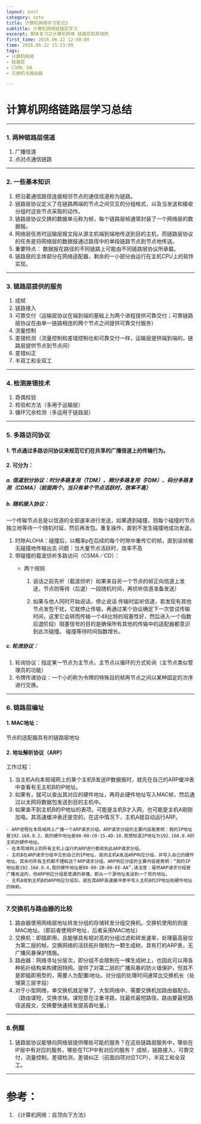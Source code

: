 ```yaml
---
layout: post
category: note
title: 计算机网络学习笔记3
subtitle: 计算机网络链路层学习
excerpt: 期末复习之计算机网络 链路层和局域网
first_time: 2016.06.22 12:50:00
time: 2016.06.22 15:13:09
tags:
- 计算机网络
- 链路层
- CSMA／DA
- 交换机与路由器

---
```


# 计算机网络链路层学习总结

---
### 1. 两种链路层信道	
1. 广播信道
2. 点对点通信链路

----
### 2. 一些基本知识
1. 把沿着通信路径连接相邻节点的通信信道称为链路。
2. 链路层协议定义了在链路两端的节点之间交互的分组格式，以及当发送和接收分组时这些节点采取的动作。
3. 链路层协议交换的数据单元称为帧，每个链路层帧通常封装了一个网络层的数据报。
4. 网络层任务时运输层报文段从源主机端到端地传送到目的主机，而链路层协议的任务是将网络层的数据报通过路径中的单段链路节点到节点地传送。
5. 重要特点： 数据报在路径的不同链路上可能由不同链路层协议所承载。
6. 链路层的主体部分在网络适配器，剩余的一小部分由运行在主机CPU上的软件实现。

---
### 3. 链路层提供的服务
1. 成帧
2. 链路接入
3. 可靠交付（运输层协议在端到端的基础上为两个进程提供可靠交付；可靠链路层协议在由单一链路相连的两个节点之间提供可靠交付服务）
4. 流量控制
5. 差错检测（流量控制和差错控制也和可靠交付一样，运输层提供端到端的，链路层提供节点到节点间）
6. 差错纠正
7. 半双工和全双工

---
### 4. 检测差错技术
1. 奇偶校验
2. 校验和方法（多用于运输层）
3. 循环冗余检测（多运用于链路层）

----
### 5. 多路访问协议
#### 1. 节点通过多路访问协议来规范它们在共享的广播信道上的传输行为。
#### 2. 可分为：

##### 	a. 信道划分协议：时分多路复用（TDM）、频分多路复用（FDM）、码分多路复用（CDMA）（前面两个，当只有单个节点活跃时，效率不高）
##### 	b. 随机接入协议：
一个传输节点总是以信道的全部速率进行发送，如果遇到碰撞，则每个碰撞的节点独立地等待一个随机时延，然后再发包。重复操作，直到不发生碰撞地成功发送。 
	
1. 时隙ALOHA：碰撞后，以概率p在后续的每个时隙中重传它的帧，直到该帧被无碰撞地传输出去 问题：当大量节点活跃时，效率不高 
2. 带碰撞的载波侦听多路访问（CSMA／CD）：
	- 两个规则
		
		1. 说话之前先听（载波侦听）如果来自另一个节点的帧正向信道上发送，节点则等待（后退）一段随机时间，再侦听信道准备发送）
		
		2. 如果与他人同时开始说话，停止说话 传输时监听信道，若发现有其他节点发包干扰，它就停止传输，再通过某个协议确定下一次尝试传输时间，这里它会转而传输一个48比特的阻塞性好，然后进入一个指数后退阶段）阻塞信号的目的是确保所有其他的传输中的适配器都意识到此次碰撞。 碰撞等待时间指数增长。	

##### c. 轮流协议：
1. 轮询协议：指定某一节点为主节点，主节点以循环的方式轮询（主节点类似管理员的功能）
2.  令牌传递协议：一个小的称为令牌的特殊目的帧再节点之间以某种固定的次序进行交换。

----	
### 6. 链路层编址
#### 1. MAC地址：
节点的适配器具有的链路层地址
#### 2. 地址解析协议（ARP）
工作过程：

1. 当主机A向本局域网上的某个主机B发送IP数据报时，就先在自己的ARP缓冲表中查看有无主机B的IP地址。
2.   如果有，就可以查出其对应的硬件地址，再将此硬件地址写入MAC帧，然后通过以太网将数据包发送到目的主机中。
3.   如果查不到主机B的IP地址的表项。可能是主机B才入网，也可能是主机A刚刚加电。其高速缓冲表还是空的。在这中情况下，主机A就自动运行ARP。
	
	- ARP进程在本局域网上广播一个ARP请求分组。ARP请求分组的主要内容是表明：我的IP地址是192.168.0.2，我的硬件地址是00-00-C0-15-AD-18.我想知道IP地址为192.168.0.4的主机的硬件地址。
	- 在本局域网上的所有主机上运行的ARP进行都收到此ARP请求分组。
	- 主机B在ARP请求分组中见到自己的IP地址，就向主机A发送ARP响应分组，并写入自己的硬件地址。其余的所有主机都不理睬这个ARP请求分组。ARP响应分组的主要内容是表明：“我的IP地址是192.168.0.4,我的硬件地址是08-00-2B-00-EE-AA”,请注意：虽然ARP请求分组是广播发送的，但ARP响应分组是普通的单播，即从一个源地址发送到一个目的地址。
	- 主机A收到主机B的ARP响应分组后，就在其ARP高速缓冲表中写入主机B的IP地址到硬件地址的映射。

----
### 7.交换机与路由器的比较
1. 路由器使用网络层地址转发分组的存储转发分组交换机。交换机使用的则是MAC地址。（即前者使用IP地址，后者采用MAC地址）
2. 交换机：即插即用，且能够具有相对高的分组过滤和转发速率，处理最高层仅为第二层的帧。交换网络的活跃拓扑限制为一颗生成树，具有打的ARP表，无广播风暴保护措施。
3. 路由器：网络寻址分层次，即分组不会限制在一棵生成树上，也因此可以用各种拓扑结构来构建因特网。提供了对第二层的广播风暴的防火墙保护，但其不是即插即用型的，需要人为配置i地址。对分组的处理时间通常比交换机长（处理第三层字段）
4. 对于小型网络，单交换机就足够了。大型网络中，需要交换机加路由器配合。（路由谋短，交换求快。谋短意在注重寻路，找最优最短路径。路由要最短路径送报文，交换要快速转发提高吞吐量。）


-----
### 8.例题
1. 链路层协议能够向网络层提供哪些可能的服务？在这些链路层服务中，哪些在IP层中有对应的服务，哪些在TCP中有对应的服务？
	成帧，链路接入，可靠交付，流量控制，差错检测，差错纠正（前面四项对应TCP），半双工和全双工。
---- 
# 参考：
1. 《计算机网络：自顶向下方法》 